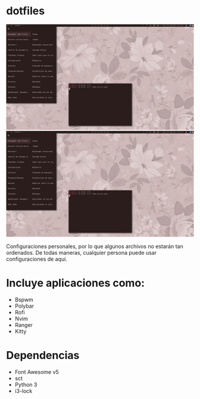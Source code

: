 # dotfiles 
![a](tema_oscuro.png)
![a](tema_oscuro.png)

Configuraciones personales, por lo que algunos archivos no estarán tan ordenados. De todas maneras, cualquier persona puede usar configuraciones de aquí. 

# Incluye aplicaciones como:

- Bspwm
- Polybar
- Rofi
- Nvim
- Ranger
- Kitty

# Dependencias

- Font Awesome v5
- sct
- Python 3
- i3-lock
